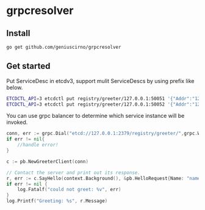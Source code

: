 # grpcresolver

## Install
```bash
go get github.com/geniuscirno/grpcresolver
```

## Get started

Put ServiceDesc in etcdv3, support mulit ServiceDescs by using prefix like below.

```bash
ETCDCTL_API=3 etcdctl put registry/greeter/127.0.0.1:50051 '{"Addr":"127.0.0.1:50051","Meta":"foobar"}'
ETCDCTL_API=3 etcdctl put registry/greeter/127.0.0.1:50052 '{"Addr":"127.0.0.1:50052","Meta":"foobar2"}'
```

You can use grpc balancer to determine which service instance will be invoked.

```go
conn, err := grpc.Dial("etcd://127.0.0.1:2379/registry/greeter/",grpc.WithInsecure())
if err != nil{
    //handle error!
}

c := pb.NewGreeterClient(conn)

// Contact the server and print out its response.
r, err := c.SayHello(context.Background(), &pb.HelloRequest{Name: "name"})
if err != nil {
    log.Fatalf("could not greet: %v", err)
}
log.Printf("Greeting: %s", r.Message)
```